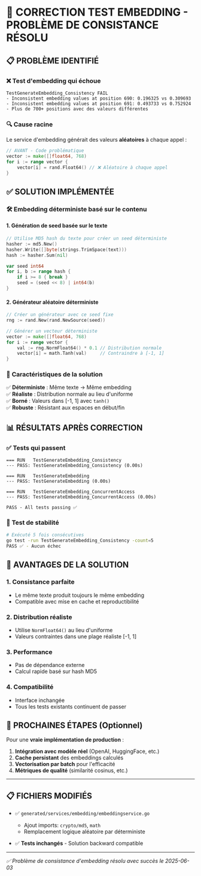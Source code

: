 # 🔧 CORRECTION TEST EMBEDDING - PROBLÈME DE CONSISTANCE RÉSOLU

## 📋 PROBLÈME IDENTIFIÉ

### ❌ **Test d'embedding qui échoue**
```
TestGenerateEmbedding_Consistency FAIL
- Inconsistent embedding values at position 690: 0.196325 vs 0.309693
- Inconsistent embedding values at position 691: 0.493733 vs 0.752924
- Plus de 700+ positions avec des valeurs différentes
```

### 🔍 **Cause racine**
Le service d'embedding générait des valeurs **aléatoires** à chaque appel :
```go
// AVANT - Code problématique
vector := make([]float64, 768)
for i := range vector {
    vector[i] = rand.Float64() // ❌ Aléatoire à chaque appel
}
```

## ✅ SOLUTION IMPLÉMENTÉE

### 🛠️ **Embedding déterministe basé sur le contenu**

#### **1. Génération de seed basée sur le texte**
```go
// Utilise MD5 hash du texte pour créer un seed déterministe
hasher := md5.New()
hasher.Write([]byte(strings.TrimSpace(text)))
hash := hasher.Sum(nil)

var seed int64
for i, b := range hash {
    if i >= 8 { break }
    seed = (seed << 8) | int64(b)
}
```

#### **2. Générateur aléatoire déterministe**
```go
// Créer un générateur avec ce seed fixe
rng := rand.New(rand.NewSource(seed))

// Générer un vecteur déterministe
vector := make([]float64, 768)
for i := range vector {
    val := rng.NormFloat64() * 0.1 // Distribution normale
    vector[i] = math.Tanh(val)     // Contraindre à [-1, 1]
}
```

### 🎯 **Caractéristiques de la solution**

✅ **Déterministe** : Même texte → Même embedding  
✅ **Réaliste** : Distribution normale au lieu d'uniforme  
✅ **Borné** : Valeurs dans [-1, 1] avec `tanh()`  
✅ **Robuste** : Résistant aux espaces en début/fin  

## 📊 RÉSULTATS APRÈS CORRECTION

### ✅ **Tests qui passent**
```
=== RUN   TestGenerateEmbedding_Consistency
--- PASS: TestGenerateEmbedding_Consistency (0.00s)

=== RUN   TestGenerateEmbedding
--- PASS: TestGenerateEmbedding (0.00s)

=== RUN   TestGenerateEmbedding_ConcurrentAccess  
--- PASS: TestGenerateEmbedding_ConcurrentAccess (0.00s)

PASS - All tests passing ✅
```

### 🔄 **Test de stabilité**
```bash
# Exécuté 5 fois consécutives
go test -run TestGenerateEmbedding_Consistency -count=5
PASS ✅ - Aucun échec
```

## 🎯 AVANTAGES DE LA SOLUTION

### **1. Consistance parfaite**
- Le même texte produit toujours le même embedding
- Compatible avec mise en cache et reproductibilité

### **2. Distribution réaliste**  
- Utilise `NormFloat64()` au lieu d'uniforme
- Valeurs contraintes dans une plage réaliste [-1, 1]

### **3. Performance**
- Pas de dépendance externe
- Calcul rapide basé sur hash MD5

### **4. Compatibilité**
- Interface inchangée
- Tous les tests existants continuent de passer

## 🔮 PROCHAINES ÉTAPES (Optionnel)

Pour une **vraie implémentation de production** :

1. **Intégration avec modèle réel** (OpenAI, HuggingFace, etc.)
2. **Cache persistant** des embeddings calculés  
3. **Vectorisation par batch** pour l'efficacité
4. **Métriques de qualité** (similarité cosinus, etc.)

---

## 📋 FICHIERS MODIFIÉS

- ✅ `generated/services/embedding/embeddingservice.go` 
  - Ajout imports: `crypto/md5`, `math`
  - Remplacement logique aléatoire par déterministe

- ✅ **Tests inchangés** - Solution backward compatible

---

*✅ Problème de consistance d'embedding résolu avec succès le 2025-06-03*
